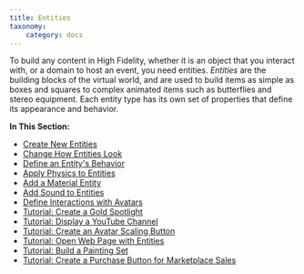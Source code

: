 ```yaml
---
title: Entities
taxonomy:
    category: docs
---
```


To build any content in High Fidelity, whether it is an object that you interact with, or a domain to host an event, you need entities. *Entities* are the building blocks of the virtual world, and are used to build items as simple as boxes and squares to complex animated items such as butterflies and stereo equipment. Each entity type has its own set of properties that define its appearance and behavior. 

**In This Section:**

* [Create New Entities](./create-entities)
* [Change How Entities Look](./entity-appearance)
* [Define an Entity's Behavior](./entity-behavior)
* [Apply Physics to Entities](./entity-physics)
* [Add a Material Entity](./material-entity)
* [Add Sound to Entities](./add-sounds)
* [Define Interactions with Avatars](./avatar-interactions)
* [Tutorial: Create a Gold Spotlight](./create-spotlight)
* [Tutorial: Display a YouTube Channel](./display-youtube)
* [Tutorial: Create an Avatar Scaling Button](./avatar-scaling-tutorial)
* [Tutorial: Open Web Page with Entities](./open-tablet-page-tutorial)
* [Tutorial: Build a Painting Set](./primitive-painting-set-tutorial)
* [Tutorial: Create a Purchase Button for Marketplace Sales](./purchase-button-tutorial)

